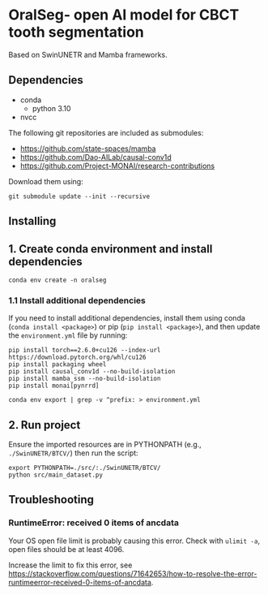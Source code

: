 # OralSeg- open AI model for CBCT tooth segmentation

Based on SwinUNETR and Mamba frameworks.

## Dependencies

- conda
  - python 3.10
- nvcc

The following git repositories are included as submodules:
- https://github.com/state-spaces/mamba
- https://github.com/Dao-AILab/causal-conv1d
- https://github.com/Project-MONAI/research-contributions

Download them using:
```
git submodule update --init --recursive
```

## Installing

## 1. Create conda environment and install dependencies

```console
conda env create -n oralseg
```

### 1.1 Install additional dependencies

If you need to install additional dependencies, install them
using conda (`conda install <package>`) or pip (`pip install <package>`),
and then update the `environment.yml` file by running:

```console
pip install torch==2.6.0+cu126 --index-url https://download.pytorch.org/whl/cu126
pip install packaging wheel
pip install causal_conv1d --no-build-isolation
pip install mamba_ssm --no-build-isolation
pip install monai[pynrrd]
```

```console
conda env export | grep -v ^prefix: > environment.yml
```

## 2. Run project

Ensure the imported resources are in PYTHONPATH
(e.g., `./SwinUNETR/BTCV/`) then run the script:

```console
export PYTHONPATH=./src/:./SwinUNETR/BTCV/
python src/main_dataset.py
```

## Troubleshooting

### RuntimeError: received 0 items of ancdata

Your OS open file limit is probably causing this error.
Check with `ulimit -a`, open files should be at least 4096.

Increase the limit to fix this error, see
https://stackoverflow.com/questions/71642653/how-to-resolve-the-error-runtimeerror-received-0-items-of-ancdata.
